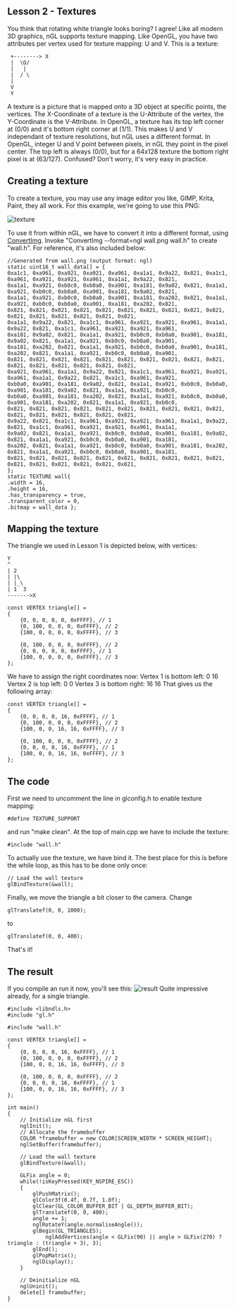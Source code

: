 Lesson 2 - Textures
-------------------
You think that rotating white triangle looks boring? I agree!
Like all modern 3D graphics, nGL supports texture mapping.
Like OpenGL, you have two attributes per vertex used for texture mapping: U and V.
This is a texture:

```
 +--------> X
 |  \O/
 |   |
 |  / \
 |
 V
 Y
```

A texture is a picture that is mapped onto a 3D object at specific points, the vertices.
The X-Coordinate of a texture is the U-Attribute of the vertex, the Y-Coordinate is the V-Attribute.
In OpenGL, a texture has its top left corner at (0/0) and it's bottom right corner at (1/1).
This makes U and V independant of texture resolutions, but nGL uses a different format.
In OpenGL, integer U and V point between pixels, in nGL they point in the pixel center.
The top left is always (0/0), but for a 64x128 texture the bottom right pixel is at (63/127).
Confused? Don't worry, it's very easy in practice.

Creating a texture
------------------
To create a texture, you may use any image editor you like, GIMP, Krita, Paint, they all work.
For this example, we're going to use this PNG:

![texture](http://i.imgur.com/vUUKAXx.png)

To use it from within nGL, we have to convert it into a different format, using [ConvertImg](http://github.com/Vogtinator/ConvertImg).
Invoke "ConvertImg --format=ngl wall.png wall.h" to create "wall.h".
For reference, it's also included below:

```
//Generated from wall.png (output format: ngl)
static uint16_t wall_data[] = {
0xa1c1, 0xa961, 0xa921, 0xa921, 0xa961, 0xa1a1, 0x9a22, 0x821, 0xa1c1, 0xa961, 0xa921, 0xa921, 0xa961, 0xa1a1, 0x9a22, 0x821, 
0xa1a1, 0xa921, 0xb0c0, 0xb0a0, 0xa901, 0xa181, 0x9a02, 0x821, 0xa1a1, 0xa921, 0xb0c0, 0xb0a0, 0xa901, 0xa181, 0x9a02, 0x821, 
0xa1a1, 0xa921, 0xb0c0, 0xb0a0, 0xa901, 0xa181, 0xa202, 0x821, 0xa1a1, 0xa921, 0xb0c0, 0xb0a0, 0xa901, 0xa181, 0xa202, 0x821, 
0x821, 0x821, 0x821, 0x821, 0x821, 0x821, 0x821, 0x821, 0x821, 0x821, 0x821, 0x821, 0x821, 0x821, 0x821, 0x821, 
0xa1a1, 0x9a22, 0x821, 0xa1c1, 0xa961, 0xa921, 0xa921, 0xa961, 0xa1a1, 0x9a22, 0x821, 0xa1c1, 0xa961, 0xa921, 0xa921, 0xa961, 
0xa181, 0x9a02, 0x821, 0xa1a1, 0xa921, 0xb0c0, 0xb0a0, 0xa901, 0xa181, 0x9a02, 0x821, 0xa1a1, 0xa921, 0xb0c0, 0xb0a0, 0xa901, 
0xa181, 0xa202, 0x821, 0xa1a1, 0xa921, 0xb0c0, 0xb0a0, 0xa901, 0xa181, 0xa202, 0x821, 0xa1a1, 0xa921, 0xb0c0, 0xb0a0, 0xa901, 
0x821, 0x821, 0x821, 0x821, 0x821, 0x821, 0x821, 0x821, 0x821, 0x821, 0x821, 0x821, 0x821, 0x821, 0x821, 0x821, 
0xa921, 0xa961, 0xa1a1, 0x9a22, 0x821, 0xa1c1, 0xa961, 0xa921, 0xa921, 0xa961, 0xa1a1, 0x9a22, 0x821, 0xa1c1, 0xa961, 0xa921, 
0xb0a0, 0xa901, 0xa181, 0x9a02, 0x821, 0xa1a1, 0xa921, 0xb0c0, 0xb0a0, 0xa901, 0xa181, 0x9a02, 0x821, 0xa1a1, 0xa921, 0xb0c0, 
0xb0a0, 0xa901, 0xa181, 0xa202, 0x821, 0xa1a1, 0xa921, 0xb0c0, 0xb0a0, 0xa901, 0xa181, 0xa202, 0x821, 0xa1a1, 0xa921, 0xb0c0, 
0x821, 0x821, 0x821, 0x821, 0x821, 0x821, 0x821, 0x821, 0x821, 0x821, 0x821, 0x821, 0x821, 0x821, 0x821, 0x821, 
0x9a22, 0x821, 0xa1c1, 0xa961, 0xa921, 0xa921, 0xa961, 0xa1a1, 0x9a22, 0x821, 0xa1c1, 0xa961, 0xa921, 0xa921, 0xa961, 0xa1a1, 
0x9a02, 0x821, 0xa1a1, 0xa921, 0xb0c0, 0xb0a0, 0xa901, 0xa181, 0x9a02, 0x821, 0xa1a1, 0xa921, 0xb0c0, 0xb0a0, 0xa901, 0xa181, 
0xa202, 0x821, 0xa1a1, 0xa921, 0xb0c0, 0xb0a0, 0xa901, 0xa181, 0xa202, 0x821, 0xa1a1, 0xa921, 0xb0c0, 0xb0a0, 0xa901, 0xa181, 
0x821, 0x821, 0x821, 0x821, 0x821, 0x821, 0x821, 0x821, 0x821, 0x821, 0x821, 0x821, 0x821, 0x821, 0x821, 0x821, 
};
static TEXTURE wall{
.width = 16,
.height = 16,
.has_transparency = true,
.transparent_color = 0,
.bitmap = wall_data };
```

Mapping the texture
-------------------
The triangle we used in Lesson 1 is depicted below, with vertices:

```
Y
^
| 2
| |\
| |_\
| 1  3
------->X

const VERTEX triangle[] =
{
	{0, 0, 0, 0, 0, 0xFFFF}, // 1
	{0, 100, 0, 0, 0, 0xFFFF}, // 2
	{100, 0, 0, 0, 0, 0xFFFF}, // 3

	{0, 100, 0, 0, 0, 0xFFFF}, // 2
	{0, 0, 0, 0, 0, 0xFFFF}, // 1
	{100, 0, 0, 0, 0, 0xFFFF}, // 3
};
```
We have to assign the right coordinates now:
Vertex 1 is bottom left: 0 16
Vertex 2 is top left: 0 0
Vertex 3 is bottom right: 16 16
That gives us the following array:

```
const VERTEX triangle[] =
{
	{0, 0, 0, 0, 16, 0xFFFF}, // 1
	{0, 100, 0, 0, 0, 0xFFFF}, // 2
	{100, 0, 0, 16, 16, 0xFFFF}, // 3

	{0, 100, 0, 0, 0, 0xFFFF}, // 2
	{0, 0, 0, 0, 16, 0xFFFF}, // 1
	{100, 0, 0, 16, 16, 0xFFFF}, // 3
};
```

The code
--------
First we need to uncomment the line in glconfig.h to enable texture mapping:
```
#define TEXTURE_SUPPORT
```
and run "make clean".
At the top of main.cpp we have to include the texture:
```
#include "wall.h"
```
To actually use the texture, we have bind it. 
The best place for this is before the while loop, as this has to be done only once:
```
// Load the wall texture
glBindTexture(&wall);
```

Finally, we move the triangle a bit closer to the camera. Change
```
glTranslatef(0, 0, 1000);
```
to
```
glTranslatef(0, 0, 400);
```

That's it!

The result
----------
If you compile an run it now, you'll see this:
![result](http://i.imgur.com/wf68Z2h.gif)
Quite impressive already, for a single triangle.

```
#include <libndls.h>
#include "gl.h"

#include "wall.h"

const VERTEX triangle[] =
{
	{0, 0, 0, 0, 16, 0xFFFF}, // 1
	{0, 100, 0, 0, 0, 0xFFFF}, // 2
	{100, 0, 0, 16, 16, 0xFFFF}, // 3

	{0, 100, 0, 0, 0, 0xFFFF}, // 2
	{0, 0, 0, 0, 16, 0xFFFF}, // 1
	{100, 0, 0, 16, 16, 0xFFFF}, // 3
};

int main()
{
    // Initialize nGL first
    nglInit();
    // Allocate the framebuffer
    COLOR *framebuffer = new COLOR[SCREEN_WIDTH * SCREEN_HEIGHT];
    nglSetBuffer(framebuffer);
    
	// Load the wall texture
	glBindTexture(&wall);
	
	GLFix angle = 0;
    while(!isKeyPressed(KEY_NSPIRE_ESC))
    {
		glPushMatrix();
		glColor3f(0.4f, 0.7f, 1.0f);
        glClear(GL_COLOR_BUFFER_BIT | GL_DEPTH_BUFFER_BIT);
		glTranslatef(0, 0, 400);
		angle += 1;
		nglRotateY(angle.normaliseAngle());
		glBegin(GL_TRIANGLES);
			nglAddVertices(angle < GLFix(90) || angle > GLFix(270) ? triangle : (triangle + 3), 3);
		glEnd();
		glPopMatrix();
        nglDisplay();
    }
    
    // Deinitialize nGL
    nglUninit();
    delete[] framebuffer;
}
```

